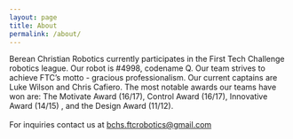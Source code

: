 ```yaml
---
layout: page
title: About
permalink: /about/
---
```


<div class="wrapper">

Berean Christian Robotics currently participates in the First Tech Challenge robotics league. Our robot is #4998, codename Q. Our team strives to achieve FTC’s motto - gracious professionalism. Our current captains are Luke Wilson and Chris Cafiero. The most notable awards our teams have won are: The Motivate Award (16/17), Control Award (16/17), Innovative Award (14/15) , and the Design Award (11/12).
<br>
<br>
For inquiries contact us at bchs.ftcrobotics@gmail.com 

</div>


<!-- This is the base Jekyll theme. You can find out more info about customizing your Jekyll theme, as well as basic Jekyll usage documentation at [jekyllrb.com](https://jekyllrb.com/)

You can find the source code for Minima at GitHub:
[jekyll][jekyll-organization] /
[minima](https://github.com/jekyll/minima)

You can find the source code for Jekyll at GitHub:
[jekyll][jekyll-organization] /
[jekyll](https://github.com/jekyll/jekyll)


[jekyll-organization]: https://github.com/jekyll -->
